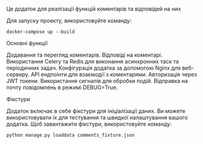 Це додаток для реалізації функцій коментарів та відповідей на них

Для запуску проекту, використовуйте команду:
```
docker-compose up --build
```

Основні функції

Додавання та перегляд коментарів.
Відповіді на коментарі.
Використання Celery та Redis для виконання асинхронних таск та періодичних задач.
Конфігурація додатка за допомогою Nginx для веб-серверу.
API ендпоінти для взаємодії з коментарями.
Авторизація через JWT токени.
Використання сигналів для обробки подій.
Відправка на почту повідомлень в режимі DEBUG=True.


Фікстури

Додаток включає в себе фікстури для ініціалізації даних. Ви можете використовувати їх для тестування та швидкої налаштування вашого додатка. Щоб завантажити фікстури, використовуйте команду:
```
python manage.py loaddata comments_fixture.json
```

